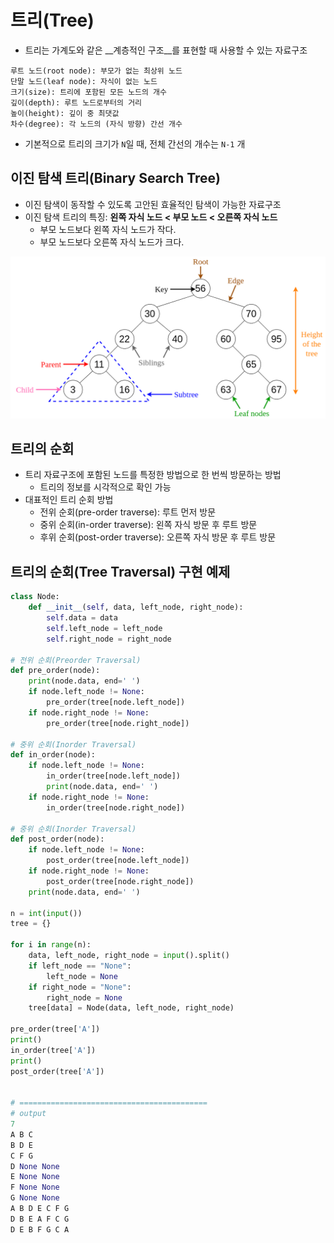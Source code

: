 # 트리(Tree)

- 트리는 가계도와 같은 __계층적인 구조__를 표현할 때 사용할 수 있는 자료구조

```
루트 노드(root node): 부모가 없는 최상위 노드
단말 노드(leaf node): 자식이 없는 노드
크기(size): 트리에 포함된 모든 노드의 개수
깊이(depth): 루트 노드로부터의 거리
높이(height): 깊이 중 최댓값
차수(degree): 각 노드의 (자식 방향) 간선 개수
```

- 기본적으로 트리의 크기가 `N`일 때, 전체 간선의 개수는 `N-1` 개



## 이진 탐색 트리(Binary Search Tree)

- 이진 탐색이 동작할 수 있도록 고안된 효율적인 탐색이 가능한 자료구조
- 이진 탐색 트리의 특징: __왼쪽 자식 노드 < 부모 노드 < 오른쪽 자식 노드__
  - 부모 노드보다 왼쪽 자식 노드가 작다.
  - 부모 노드보다 오른쪽 자식 노드가 크다.

![binarysearchtree](03.%20%ED%99%9C%EC%9A%A9%EB%8F%84%EA%B0%80%20%EB%86%92%EC%9D%80%20%EC%9E%90%EB%A3%8C%EA%B5%AC%EC%A1%B0_%ED%8A%B8%EB%A6%AC%20%EC%9E%90%EB%A3%8C%EA%B5%AC%EC%A1%B0/1ziYvZzrttFYMXkkV9u66jw.png)



## 트리의 순회

- 트리 자료구조에 포함된 노드를 특정한 방법으로 한 번씩 방문하는 방법
  - 트리의 정보를 시각적으로 확인 가능
- 대표적인 트리 순회 방법
  - 전위 순회(pre-order traverse): 루트 먼저 방문
  - 중위 순회(in-order traverse): 왼쪽 자식 방문 후 루트 방문
  - 후위 순회(post-order traverse): 오른쪽 자식 방문 후 루트 방문



## 트리의 순회(Tree Traversal) 구현 예제

```python
class Node:
    def __init__(self, data, left_node, right_node):
        self.data = data
        self.left_node = left_node
        self.right_node = right_node
        
# 전위 순회(Preorder Traversal)
def pre_order(node):
    print(node.data, end=' ')
    if node.left_node != None:
        pre_order(tree[node.left_node])
    if node.right_node != None:
        pre_order(tree[node.right_node])
        
# 중위 순회(Inorder Traversal)
def in_order(node):
    if node.left_node != None:
        in_order(tree[node.left_node])
        print(node.data, end=' ')
    if node.right_node != None:
        in_order(tree[node.right_node])
        
# 중위 순회(Inorder Traversal)
def post_order(node):
    if node.left_node != None:
        post_order(tree[node.left_node])
    if node.right_node != None:
        post_order(tree[node.right_node])
    print(node.data, end=' ')
    
n = int(input())
tree = {}

for i in range(n):
    data, left_node, right_node = input().split()
    if left_node == "None":
        left_node = None
    if right_node = "None":
        right_node = None
    tree[data] = Node(data, left_node, right_node)
    
pre_order(tree['A'])
print()
in_order(tree['A'])
print()
post_order(tree['A'])


# ==========================================
# output
7
A B C
B D E
C F G
D None None
E None None
F None None
G None None
A B D E C F G
D B E A F C G
D E B F G C A
```

